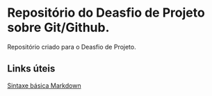 # Repositório do Deasfio de Projeto sobre Git/Github.
Repositório criado para o Deasfio de Projeto.

## Links úteis
[Sintaxe básica Markdown](https:www.markdownguide.org/basic-systanx/)
